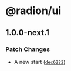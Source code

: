 # @radion/ui

## 1.0.0-next.1

### Patch Changes

- A new start ([`dec6222`](https://github.com/stfc-space/frontend/commit/dec62229080cd54f86f832967a411243d6b8da0b))
